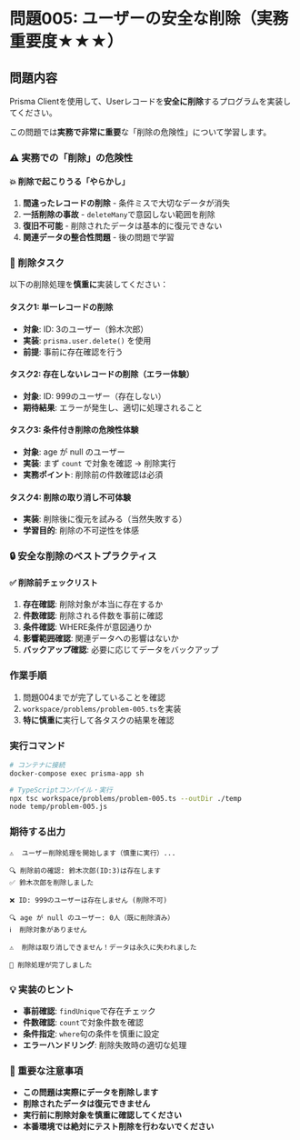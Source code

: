 # 問題005: ユーザーの安全な削除（実務重要度★★★）

## 問題内容

Prisma Clientを使用して、Userレコードを**安全に削除**するプログラムを実装してください。

この問題では**実務で非常に重要**な「削除の危険性」について学習します。

### ⚠️ 実務での「削除」の危険性

#### 💥 削除で起こりうる「やらかし」
1. **間違ったレコードの削除** - 条件ミスで大切なデータが消失
2. **一括削除の事故** - `deleteMany`で意図しない範囲を削除
3. **復旧不可能** - 削除されたデータは基本的に復元できない
4. **関連データの整合性問題** - 後の問題で学習

### 🎯 削除タスク

以下の削除処理を**慎重に**実装してください：

#### タスク1: 単一レコードの削除
- **対象**: ID: 3のユーザー（鈴木次郎）
- **実装**: `prisma.user.delete()` を使用
- **前提**: 事前に存在確認を行う

#### タスク2: 存在しないレコードの削除（エラー体験）
- **対象**: ID: 999のユーザー（存在しない）
- **期待結果**: エラーが発生し、適切に処理されること

#### タスク3: 条件付き削除の危険性体験
- **対象**: age が null のユーザー
- **実装**: まず `count` で対象を確認 → 削除実行
- **実務ポイント**: 削除前の件数確認は必須

#### タスク4: 削除の取り消し不可体験
- **実装**: 削除後に復元を試みる（当然失敗する）
- **学習目的**: 削除の不可逆性を体感

### 🔒 安全な削除のベストプラクティス

#### ✅ 削除前チェックリスト
1. **存在確認**: 削除対象が本当に存在するか
2. **件数確認**: 削除される件数を事前に確認
3. **条件確認**: WHERE条件が意図通りか
4. **影響範囲確認**: 関連データへの影響はないか
5. **バックアップ確認**: 必要に応じてデータをバックアップ

### 作業手順

1. 問題004までが完了していることを確認
2. `workspace/problems/problem-005.ts`を実装
3. **特に慎重に**実行して各タスクの結果を確認

### 実行コマンド

```bash
# コンテナに接続
docker-compose exec prisma-app sh

# TypeScriptコンパイル・実行
npx tsc workspace/problems/problem-005.ts --outDir ./temp
node temp/problem-005.js
```

### 期待する出力

```
⚠️  ユーザー削除処理を開始します（慎重に実行）...

🔍 削除前の確認: 鈴木次郎(ID:3)は存在します
✅ 鈴木次郎を削除しました

❌ ID: 999のユーザーは存在しません (削除不可)

🔍 age が null のユーザー: 0人（既に削除済み）
ℹ️  削除対象がありません

⚠️  削除は取り消しできません！データは永久に失われました

🎉 削除処理が完了しました
```

### 💡 実装のヒント

- **事前確認**: `findUnique`で存在チェック
- **件数確認**: `count`で対象件数を確認
- **条件指定**: `where`句の条件を慎重に設定
- **エラーハンドリング**: 削除失敗時の適切な処理

### 🚨 重要な注意事項

- **この問題は実際にデータを削除します**
- **削除されたデータは復元できません**
- **実行前に削除対象を慎重に確認してください**
- **本番環境では絶対にテスト削除を行わないでください**